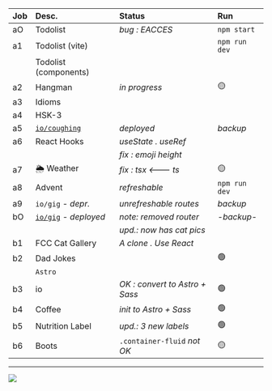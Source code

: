 | Job     | Desc.                   | Status                                 | Run            |
| :------ | :---------------------- | :------------------------------------- | :------------- |
| aO      | Todolist                | _bug : EACCES_                         | `npm start`
| a1      | Todolist (vite)         |                                        | `npm run dev`
| &#8203; | Todolist (components)   |                                        | 
| a2      | Hangman                 | _in progress_                          | :yellow_circle:
| a3      | Idioms                  |                                        | 
| a4      | HSK-3                   |                                        | 
| a5      | [`io/coughing`](https://nuoxoxo.github.io/coughing) | _deployed_ | _backup_
| a6      | React Hooks             | _useState . useRef_                    | 
| &#8203; |                         | _fix : emoji height_                   | 
| a7      | :sun_behind_rain_cloud: Weather |  _fix : tsx <--- ts_           | :yellow_circle:
| a8      | Advent                  | _refreshable_                          | `npm run dev` 
| a9      | `io/gig` - _depr._      | _unrefreshable routes_                 | _backup_
| bO      | [`io/gig`](https://nuoxoxo.github.io/gig) _- deployed_ | _note: removed router_ | _-backup-_
| &#8203; |                         | _upd.: now has cat pics_               |
| b1      | FCC Cat Gallery         | _A clone . Use React_                  | 
| b2      | Dad Jokes               |                                        | :green_circle:
|         | `Astro`
| b3      | io                      | _OK : convert to Astro + Sass_         | :green_circle:
| b4      | Coffee                  | _init to Astro + Sass_                 | :green_circle:
| b5      | Nutrition Label         | _upd.: 3 new labels_                   | :green_circle:
| b6      | Boots                   | `.container-fluid` _not OK_       | :yellow_circle:

---

![](https://i.imgur.com/Vi97P6T.jpg)
